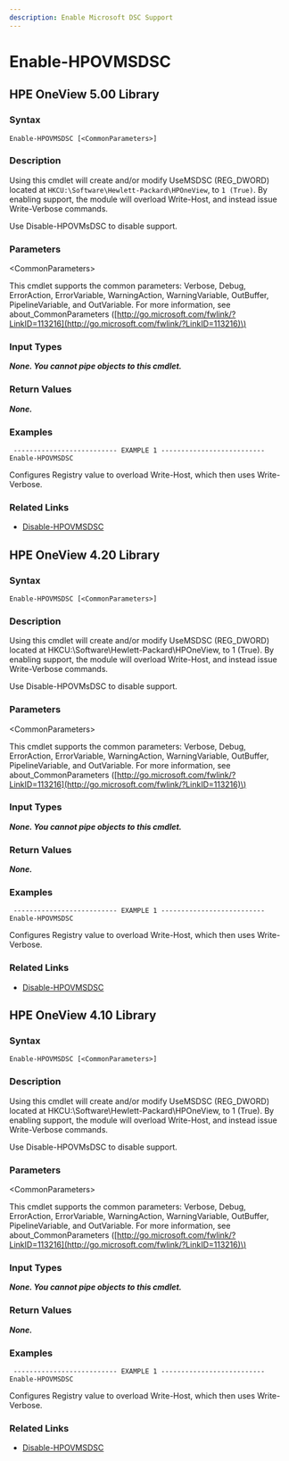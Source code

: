 ```yaml
---
description: Enable Microsoft DSC Support
---
```


# Enable-HPOVMSDSC

## HPE OneView 5.00 Library

### Syntax

```text
Enable-HPOVMSDSC [<CommonParameters>]
```

### Description

Using this cmdlet will create and/or modify UseMSDSC \(REG\_DWORD\) located at `HKCU:\Software\Hewlett-Packard\HPOneView`, to `1 (True)`. By enabling support, the module will overload Write-Host, and instead issue Write-Verbose commands.

Use Disable-HPOVMsDSC to disable support.

### Parameters

&lt;CommonParameters&gt;

This cmdlet supports the common parameters: Verbose, Debug, ErrorAction, ErrorVariable, WarningAction, WarningVariable, OutBuffer, PipelineVariable, and OutVariable. For more information, see about\_CommonParameters \([http://go.microsoft.com/fwlink/?LinkID=113216](http://go.microsoft.com/fwlink/?LinkID=113216)\)

### Input Types

_**None. You cannot pipe objects to this cmdlet.**_

### Return Values

_**None.**_

### Examples

```text
 -------------------------- EXAMPLE 1 --------------------------
Enable-HPOVMSDSC
```

Configures Registry value to overload Write-Host, which then uses Write-Verbose. 

### Related Links 

* [Disable-HPOVMSDSC](disable-hpovmsdsc.md#hpe-oneview-5-00-library) 



## HPE OneView 4.20 Library

### Syntax

```text
Enable-HPOVMSDSC [<CommonParameters>]
```

### Description

Using this cmdlet will create and/or modify UseMSDSC \(REG\_DWORD\) located at HKCU:\Software\Hewlett-Packard\HPOneView, to 1 \(True\). By enabling support, the module will overload Write-Host, and instead issue Write-Verbose commands.

Use Disable-HPOVMsDSC to disable support.

### Parameters

&lt;CommonParameters&gt;

This cmdlet supports the common parameters: Verbose, Debug, ErrorAction, ErrorVariable, WarningAction, WarningVariable, OutBuffer, PipelineVariable, and OutVariable. For more information, see about\_CommonParameters \([http://go.microsoft.com/fwlink/?LinkID=113216](http://go.microsoft.com/fwlink/?LinkID=113216)\)

### Input Types

_**None. You cannot pipe objects to this cmdlet.**_

### Return Values

_**None.**_

### Examples

```text
 -------------------------- EXAMPLE 1 --------------------------
Enable-HPOVMSDSC
```

Configures Registry value to overload Write-Host, which then uses Write-Verbose. 

### Related Links 

* [Disable-HPOVMSDSC](disable-hpovmsdsc.md#hpe-oneview-4-20-library) 

## HPE OneView 4.10 Library

### Syntax

```text
Enable-HPOVMSDSC [<CommonParameters>]
```

### Description

Using this cmdlet will create and/or modify UseMSDSC \(REG\_DWORD\) located at HKCU:\Software\Hewlett-Packard\HPOneView, to 1 \(True\). By enabling support, the module will overload Write-Host, and instead issue Write-Verbose commands.

Use Disable-HPOVMsDSC to disable support.

### Parameters

&lt;CommonParameters&gt;

This cmdlet supports the common parameters: Verbose, Debug, ErrorAction, ErrorVariable, WarningAction, WarningVariable, OutBuffer, PipelineVariable, and OutVariable. For more information, see about\_CommonParameters \([http://go.microsoft.com/fwlink/?LinkID=113216](http://go.microsoft.com/fwlink/?LinkID=113216)\)

### Input Types

_**None. You cannot pipe objects to this cmdlet.**_

### Return Values

_**None.**_

### Examples

```text
 -------------------------- EXAMPLE 1 --------------------------
Enable-HPOVMSDSC
```

Configures Registry value to overload Write-Host, which then uses Write-Verbose. 

### Related Links 

* [Disable-HPOVMSDSC ](disable-hpovmsdsc.md#hpe-oneview-4-10-library)

